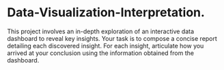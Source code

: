 # Data-Visualization-Interpretation.
This project involves an in-depth exploration of an interactive data dashboard to reveal key insights. Your task is to compose a concise report detailing each discovered insight. For each insight, articulate how you arrived at your conclusion using the information obtained from the dashboard.






